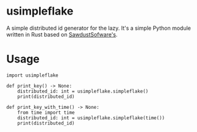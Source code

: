 # usimpleflake

A simple distributed id generator for the lazy. It's a simple Python module written in Rust based on [SawdustSofware's](https://github.com/SawdustSoftware/simpleflake).

# Usage

```
import usimpleflake
    
def print_key() -> None:
    distributed_id: int = usimpleflake.simpleflake()
    print(distributed_id)
    
def print_key_with_time() -> None:
    from time import time
    distributed_id: int = usimpleflake.simpleflake(time())
    print(distributed_id)
```
